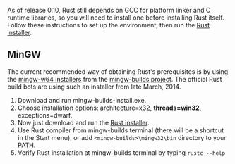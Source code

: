 As of release 0.10, Rust still depends on GCC for platform linker and C runtime libraries, so you will need to install one before installing Rust itself. Follow these instructions to set up the environment, then run the [Rust installer].

## MinGW

The current recommended way of obtaining Rust's prerequisites is by using the [mingw-w64 installers](http://sourceforge.net/projects/mingwbuilds/files/mingw-builds-install/mingw-builds-install.exe/download) from the [mingw-builds project](https://sourceforge.net/projects/mingwbuilds/files/host-windows/releases/). The official Rust build bots are using such an installer from late March, 2014.

1. Download and run mingw-builds-install.exe.
2. Choose installation options: architecture=x32, **threads=win32**, exceptions=dwarf.
3. Now just download and run the [Rust installer].
3. Use Rust compiler from mingw-builds terminal (there will be a shortcut in the Start menu), or add `<mingw-builds>\mingw32\bin` directory to your PATH.
4. Verify Rust installation at mingw-builds terminal by typing `rustc --help`

[Rust installer]: http://static.rust-lang.org/dist/rust-nightly-install.exe
